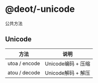 # @deot/-unicode

公共方法


## Unicode

| 方法                          | 说明                                            |
| ---------------------------- | ----------------------------------------------- |
| utoa / encode                | Unicode编码 + 压缩                               |
| atou / decode                | Unicode解码 + 解压                               |